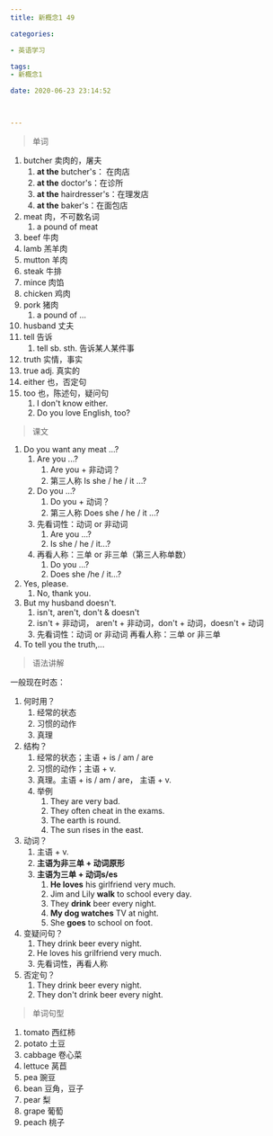 ```yaml
---
title: 新概念1 49

categories: 

- 英语学习

tags: 
- 新概念1

date: 2020-06-23 23:14:52



---
```


<!-- more -->

> 单词

1. butcher 卖肉的，屠夫
   1. **at the** butcher's： 在肉店
   2. **at the** doctor's：在诊所
   3. **at the** hairdresser's：在理发店
   4. **at the** baker's：在面包店
2. meat  肉，不可数名词
   1. a pound of meat
3. beef 牛肉
4. lamb 羔羊肉
5. mutton 羊肉
6. steak 牛排
7. mince 肉馅
8. chicken 鸡肉
9. pork 猪肉
   1. a pound of ...
10. husband 丈夫
11. tell 告诉
    1. tell sb. sth. 告诉某人某件事
12. truth 实情，事实
13. true adj. 真实的
14. either 也，否定句
15. too  也，陈述句，疑问句
    1. I don't know either.
    2. Do you love English, too?

> 课文

1. Do you want any meat ...?
   1. Are you ...?
      1. Are you + 非动词？
      2. 第三人称  Is she / he / it ...?
   2. Do you ...?
      1. Do you + 动词？
      2. 第三人称  Does she / he / it ...?
   3. 先看词性：动词 or 非动词
      1. Are you ...?
      2. Is she / he / it...?
   4. 再看人称：三单 or 非三单（第三人称单数）
      1. Do you ...?
      2. Does she /he / it...?
2. Yes, please.
   1. No, thank you.
3. But my husband doesn't.
   1. isn't, aren't, don't & doesn't
   2. isn't + 非动词， aren't + 非动词，don't + 动词，doesn't + 动词
   3. 先看词性：动词 or 非动词   再看人称：三单 or 非三单
4. To tell you the truth,...

> 语法讲解

一般现在时态：

1. 何时用？
   1. 经常的状态
   2. 习惯的动作
   3. 真理
2. 结构？
   1. 经常的状态；主语 + is / am / are
   2. 习惯的动作；主语 + v.
   3. 真理。主语 + is / am / are， 主语 + v.
   4. 举例
      1. They are very bad.
      2. They often cheat in the exams.
      3. The earth is round.
      4. The sun rises in the east.
3. 动词？
   1. 主语 + v.
   2. **主语为非三单 + 动词原形**
   3. **主语为三单 + 动词s/es**
      1. **He loves** his girlfriend very much.
      2. Jim and Lily **walk** to school every day.
      3. They **drink** beer every night.
      4. **My dog watches** TV at night.
      5. She **goes** to school on foot.
4. 变疑问句？
   1. They drink beer every night.
   2. He loves his grilfriend very much.
   3. 先看词性，再看人称
5. 否定句？
   1. They drink beer every night.
   2. They don't drink beer every night.

> 单词句型

1. tomato 西红柿
2. potato 土豆
3. cabbage 卷心菜
4. lettuce 莴苣
5. pea 豌豆
6. bean 豆角，豆子
7. pear 梨
8. grape 葡萄
9. peach 桃子

